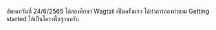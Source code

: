 อัพเดทวันที่ 24/6/2565 ได้ลองศึกษา Wagtail เป็นครั้งแรก ได้ทำการลองทำตาม Getting started ได้เป็นโครงพื้นฐานครับ
